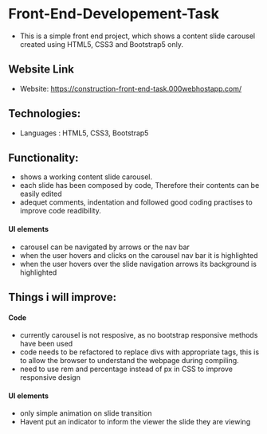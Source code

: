 # Front-End-Developement-Task  
- This is a simple front end project, which shows a content slide carousel created using HTML5, CSS3 and Bootstrap5 only.
## Website Link
- Website: https://construction-front-end-task.000webhostapp.com/

## Technologies:
- Languages : HTML5, CSS3, Bootstrap5

## Functionality:
- shows a working content slide carousel.
- each slide has been composed by code, Therefore their contents can be easily edited
- adequet comments, indentation and followed good coding practises to improve code readibility.
#### UI elements
- carousel can be navigated by arrows or the nav bar
- when the user hovers and clicks on the carousel nav bar it is highlighted 
- when the user hovers over the slide navigation arrows its background is highlighted 

## Things i will improve:
#### Code
- currently carousel is not resposive, as no bootstrap responsive methods have been used 
- code needs to be refactored to replace divs with appropriate tags, this is to allow the browser to understand the webpage during compiling.
- need to use rem and percentage instead of px in CSS to improve responsive design
#### UI elements
- only simple animation on slide transition
- Havent put an indicator to inform the viewer the slide they are viewing
